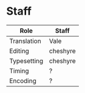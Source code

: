 # Staff

| Role        | Staff    |
|-------------|----------|
| Translation | Vale     |
| Editing     | cheshyre |
| Typesetting | cheshyre |
| Timing      | ?        |
| Encoding    | ?        |
